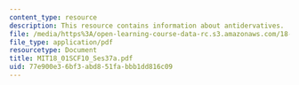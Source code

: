 ```yaml
---
content_type: resource
description: This resource contains information about antidervatives.
file: /media/https%3A/open-learning-course-data-rc.s3.amazonaws.com/18-01sc-single-variable-calculus-fall-2010/77e900e36bf3abd851fabbb1dd816c09_MIT18_01SCF10_Ses37a.pdf
file_type: application/pdf
resourcetype: Document
title: MIT18_01SCF10_Ses37a.pdf
uid: 77e900e3-6bf3-abd8-51fa-bbb1dd816c09
---
```

